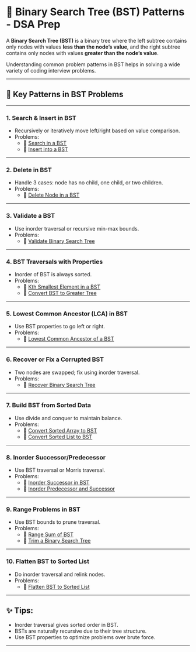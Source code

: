 # 🌳 Binary Search Tree (BST) Patterns - DSA Prep

A **Binary Search Tree (BST)** is a binary tree where the left subtree contains only nodes with values **less than the node’s value**, and the right subtree contains only nodes with values **greater than the node’s value**.

Understanding common problem patterns in BST helps in solving a wide variety of coding interview problems.

---

## 🧠 Key Patterns in BST Problems

---

### 1. **Search & Insert in BST**
- Recursively or iteratively move left/right based on value comparison.
- Problems:
  - 🔗 [Search in a BST](https://leetcode.com/problems/search-in-a-binary-search-tree/)
  - 🔗 [Insert into a BST](https://leetcode.com/problems/insert-into-a-binary-search-tree/)

---

### 2. **Delete in BST**
- Handle 3 cases: node has no child, one child, or two children.
- Problems:
  - 🔗 [Delete Node in a BST](https://leetcode.com/problems/delete-node-in-a-bst/)

---

### 3. **Validate a BST**
- Use inorder traversal or recursive min-max bounds.
- Problems:
  - 🔗 [Validate Binary Search Tree](https://leetcode.com/problems/validate-binary-search-tree/)

---

### 4. **BST Traversals with Properties**
- Inorder of BST is always sorted.
- Problems:
  - 🔗 [Kth Smallest Element in a BST](https://leetcode.com/problems/kth-smallest-element-in-a-bst/)
  - 🔗 [Convert BST to Greater Tree](https://leetcode.com/problems/convert-bst-to-greater-tree/)

---

### 5. **Lowest Common Ancestor (LCA) in BST**
- Use BST properties to go left or right.
- Problems:
  - 🔗 [Lowest Common Ancestor of a BST](https://leetcode.com/problems/lowest-common-ancestor-of-a-binary-search-tree/)

---

### 6. **Recover or Fix a Corrupted BST**
- Two nodes are swapped; fix using inorder traversal.
- Problems:
  - 🔗 [Recover Binary Search Tree](https://leetcode.com/problems/recover-binary-search-tree/)

---

### 7. **Build BST from Sorted Data**
- Use divide and conquer to maintain balance.
- Problems:
  - 🔗 [Convert Sorted Array to BST](https://leetcode.com/problems/convert-sorted-array-to-binary-search-tree/)
  - 🔗 [Convert Sorted List to BST](https://leetcode.com/problems/convert-sorted-list-to-binary-search-tree/)

---

### 8. **Inorder Successor/Predecessor**
- Use BST traversal or Morris traversal.
- Problems:
  - 🔗 [Inorder Successor in BST](https://leetcode.com/problems/inorder-successor-in-bst/)
  - 🔗 [Inorder Predecessor and Successor](https://practice.geeksforgeeks.org/problems/predecessor-and-successor/1)

---

### 9. **Range Problems in BST**
- Use BST bounds to prune traversal.
- Problems:
  - 🔗 [Range Sum of BST](https://leetcode.com/problems/range-sum-of-bst/)
  - 🔗 [Trim a Binary Search Tree](https://leetcode.com/problems/trim-a-binary-search-tree/)

---

### 10. **Flatten BST to Sorted List**
- Do inorder traversal and relink nodes.
- Problems:
  - 🔗 [Flatten BST to Sorted List](https://www.geeksforgeeks.org/flatten-bst-to-sorted-list-increasing-order/)

---

## ✨ Tips:
- Inorder traversal gives sorted order in BST.
- BSTs are naturally recursive due to their tree structure.
- Use BST properties to optimize problems over brute force.

---

